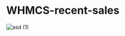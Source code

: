 # WHMCS-recent-sales
![asd (1)](https://user-images.githubusercontent.com/72281877/223011829-e0e3abee-6e01-46ab-a76c-9cf55db82288.png)
